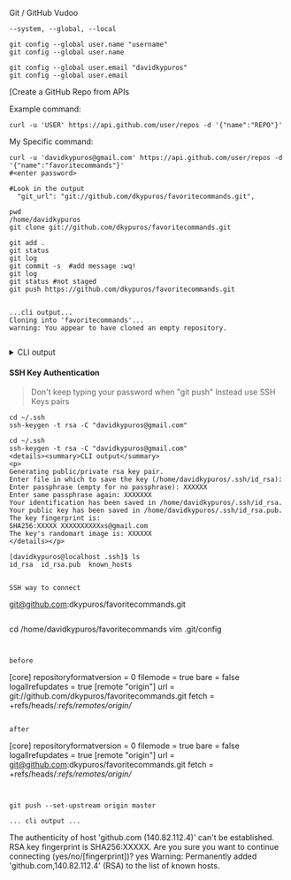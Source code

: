 Git / GitHub Vudoo

```
--system, --global, --local
```
```
git config --global user.name "username"
git config --global user.name

git config --global user.email "davidkypuros"
git config --global user.email
```

[Create a GitHub Repo from APIs

Example command:
```
curl -u 'USER' https://api.github.com/user/repos -d '{"name":"REPO"}'
```

My Specific command:
```
curl -u 'davidkypuros@gmail.com' https://api.github.com/user/repos -d '{"name":"favoritecommands"}'
#<enter password>

#Look in the output
  "git_url": "git://github.com/dkypuros/favoritecommands.git",

pwd
/home/davidkypuros
git clone git://github.com/dkypuros/favoritecommands.git

git add .
git status
git log
git commit -s  #add message :wq!
git log
git status #not staged
git push https://github.com/dkypuros/favoritecommands.git


...cli output...
Cloning into 'favoritecommands'...
warning: You appear to have cloned an empty repository.


```

<details><summary>CLI output</summary>
<p>

#### $curl -u 'davidkypuros@gmail.com' https://api.github.com/user/repos -d '{"name":"favoritecommands"}'

```
...cli output of command...

{
  "id": 261494969,
  "node_id": "MDEwOlJlcG9zaXRvcnkyNjE0OTQ5Njk=",
  "name": "favoritecommands",
  "full_name": "dkypuros/favoritecommands",
  "private": false,
  "owner": {
    "login": "dkypuros",
    "id": 363856,
    "node_id": "MDQ6VXNlcjM2Mzg1Ng==",
    "avatar_url": "https://avatars1.githubusercontent.com/u/363856?v=4",
    "gravatar_id": "",
    "url": "https://api.github.com/users/dkypuros",
    "html_url": "https://github.com/dkypuros",
    "followers_url": "https://api.github.com/users/dkypuros/followers",
    "following_url": "https://api.github.com/users/dkypuros/following{/other_user}",
    "gists_url": "https://api.github.com/users/dkypuros/gists{/gist_id}",
    "starred_url": "https://api.github.com/users/dkypuros/starred{/owner}{/repo}",
    "subscriptions_url": "https://api.github.com/users/dkypuros/subscriptions",
    "organizations_url": "https://api.github.com/users/dkypuros/orgs",
    "repos_url": "https://api.github.com/users/dkypuros/repos",
    "events_url": "https://api.github.com/users/dkypuros/events{/privacy}",
    "received_events_url": "https://api.github.com/users/dkypuros/received_events",
    "type": "User",
    "site_admin": false
  },
  "html_url": "https://github.com/dkypuros/favoritecommands",
  "description": null,
  "fork": false,
  "url": "https://api.github.com/repos/dkypuros/favoritecommands",
  "forks_url": "https://api.github.com/repos/dkypuros/favoritecommands/forks",
  "keys_url": "https://api.github.com/repos/dkypuros/favoritecommands/keys{/key_id}",
  "collaborators_url": "https://api.github.com/repos/dkypuros/favoritecommands/collaborators{/collaborator}",
  "teams_url": "https://api.github.com/repos/dkypuros/favoritecommands/teams",
  "hooks_url": "https://api.github.com/repos/dkypuros/favoritecommands/hooks",
  "issue_events_url": "https://api.github.com/repos/dkypuros/favoritecommands/issues/events{/number}",
  "events_url": "https://api.github.com/repos/dkypuros/favoritecommands/events",
  "assignees_url": "https://api.github.com/repos/dkypuros/favoritecommands/assignees{/user}",
  "branches_url": "https://api.github.com/repos/dkypuros/favoritecommands/branches{/branch}",
  "tags_url": "https://api.github.com/repos/dkypuros/favoritecommands/tags",
  "blobs_url": "https://api.github.com/repos/dkypuros/favoritecommands/git/blobs{/sha}",
  "git_tags_url": "https://api.github.com/repos/dkypuros/favoritecommands/git/tags{/sha}",
  "git_refs_url": "https://api.github.com/repos/dkypuros/favoritecommands/git/refs{/sha}",
  "trees_url": "https://api.github.com/repos/dkypuros/favoritecommands/git/trees{/sha}",
  "statuses_url": "https://api.github.com/repos/dkypuros/favoritecommands/statuses/{sha}",
  "languages_url": "https://api.github.com/repos/dkypuros/favoritecommands/languages",
  "stargazers_url": "https://api.github.com/repos/dkypuros/favoritecommands/stargazers",
  "contributors_url": "https://api.github.com/repos/dkypuros/favoritecommands/contributors",
  "subscribers_url": "https://api.github.com/repos/dkypuros/favoritecommands/subscribers",
  "subscription_url": "https://api.github.com/repos/dkypuros/favoritecommands/subscription",
  "commits_url": "https://api.github.com/repos/dkypuros/favoritecommands/commits{/sha}",
  "git_commits_url": "https://api.github.com/repos/dkypuros/favoritecommands/git/commits{/sha}",
  "comments_url": "https://api.github.com/repos/dkypuros/favoritecommands/comments{/number}",
  "issue_comment_url": "https://api.github.com/repos/dkypuros/favoritecommands/issues/comments{/number}",
  "contents_url": "https://api.github.com/repos/dkypuros/favoritecommands/contents/{+path}",
  "compare_url": "https://api.github.com/repos/dkypuros/favoritecommands/compare/{base}...{head}",
  "merges_url": "https://api.github.com/repos/dkypuros/favoritecommands/merges",
  "archive_url": "https://api.github.com/repos/dkypuros/favoritecommands/{archive_format}{/ref}",
  "downloads_url": "https://api.github.com/repos/dkypuros/favoritecommands/downloads",
  "issues_url": "https://api.github.com/repos/dkypuros/favoritecommands/issues{/number}",
  "pulls_url": "https://api.github.com/repos/dkypuros/favoritecommands/pulls{/number}",
  "milestones_url": "https://api.github.com/repos/dkypuros/favoritecommands/milestones{/number}",
  "notifications_url": "https://api.github.com/repos/dkypuros/favoritecommands/notifications{?since,all,participating}",
  "labels_url": "https://api.github.com/repos/dkypuros/favoritecommands/labels{/name}",
  "releases_url": "https://api.github.com/repos/dkypuros/favoritecommands/releases{/id}",
  "deployments_url": "https://api.github.com/repos/dkypuros/favoritecommands/deployments",
  "created_at": "2020-05-05T14:28:51Z",
  "updated_at": "2020-05-05T14:28:51Z",
  "pushed_at": "2020-05-05T14:28:52Z",
  "git_url": "git://github.com/dkypuros/favoritecommands.git",
  "ssh_url": "git@github.com:dkypuros/favoritecommands.git",
  "clone_url": "https://github.com/dkypuros/favoritecommands.git",
  "svn_url": "https://github.com/dkypuros/favoritecommands",
  "homepage": null,
  "size": 0,
  "stargazers_count": 0,
  "watchers_count": 0,
  "language": null,
  "has_issues": true,
  "has_projects": true,
  "has_downloads": true,
  "has_wiki": true,
  "has_pages": false,
  "forks_count": 0,
  "mirror_url": null,
  "archived": false,
  "disabled": false,
  "open_issues_count": 0,
  "license": null,
  "forks": 0,
  "open_issues": 0,
  "watchers": 0,
  "default_branch": "master",
  "permissions": {
    "admin": true,
    "push": true,
    "pull": true
  },
  "allow_squash_merge": true,
  "allow_merge_commit": true,
  "allow_rebase_merge": true,
  "delete_branch_on_merge": false,
  "network_count": 0,
  "subscribers_count": 1
}

```
</p>
</details>


#### SSH Key Authentication
>Don't keep typing your password when "git push"
Instead use SSH Keys pairs

```
cd ~/.ssh
ssh-keygen -t rsa -C "davidkypuros@gmail.com"

cd ~/.ssh
ssh-keygen -t rsa -C "davidkypuros@gmail.com"
<details><summary>CLI output</summary>
<p>
Generating public/private rsa key pair.
Enter file in which to save the key (/home/davidkypuros/.ssh/id_rsa):
Enter passphrase (empty for no passphrase): XXXXXX
Enter same passphrase again: XXXXXXX
Your identification has been saved in /home/davidkypuros/.ssh/id_rsa.
Your public key has been saved in /home/davidkypuros/.ssh/id_rsa.pub.
The key fingerprint is:
SHA256:XXXXX XXXXXXXXXXxs@gmail.com
The key's randomart image is: XXXXXX
</details></p>

[davidkypuros@localhost .ssh]$ ls
id_rsa  id_rsa.pub  known_hosts


SSH way to connect
```
git@github.com:dkypuros/favoritecommands.git
```

```
cd /home/davidkypuros/favoritecommands
vim .git/config

```


before
```
[core]
        repositoryformatversion = 0
        filemode = true
        bare = false
        logallrefupdates = true
[remote "origin"]
        url = git://github.com/dkypuros/favoritecommands.git
        fetch = +refs/heads/*:refs/remotes/origin/*

```

after
```
[core]
        repositoryformatversion = 0
        filemode = true
        bare = false
        logallrefupdates = true
[remote "origin"]
        url = git@github.com:dkypuros/favoritecommands.git
        fetch = +refs/heads/*:refs/remotes/origin/*


```


git push --set-upstream origin master

... cli output ...

```
The authenticity of host 'github.com (140.82.112.4)' can't be established.
RSA key fingerprint is SHA256:XXXXX.
Are you sure you want to continue connecting (yes/no/[fingerprint])? yes
Warning: Permanently added 'github.com,140.82.112.4' (RSA) to the list of known hosts.
```
